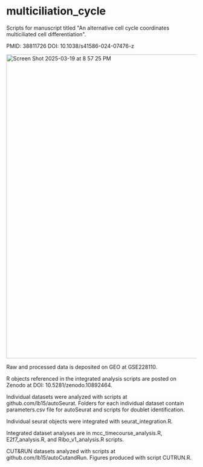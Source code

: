 # multiciliation_cycle

Scripts for manuscript titled "An alternative cell cycle coordinates
multiciliated cell differentiation".

PMID: 38811726 DOI: 10.1038/s41586-024-07476-z

<img width="805" alt="Screen Shot 2025-03-19 at 8 57 25 PM" src="https://github.com/user-attachments/assets/4662f3dc-8fab-4467-affe-db20e9941dfe" />


Raw and processed data is deposited on GEO at GSE228110.

R objects referenced in the integrated analysis scripts are posted on Zenodo at DOI: 10.5281/zenodo.10892464.

Individual datasets were analyzed with scripts at github.com/lb15/autoSeurat. Folders for each individual dataset contain parameters.csv file for autoSeurat and scripts for doublet identification. 

Individual seurat objects were integrated with seurat_integration.R.

Integrated dataset analyses are in mcc_timecourse_analysis.R, E2f7_analysis.R, and Ribo_v1_analysis.R scripts.

CUT&RUN datasets analyzed with scripts at github.com/lb15/autoCutandRun. Figures produced with script CUTRUN.R.
